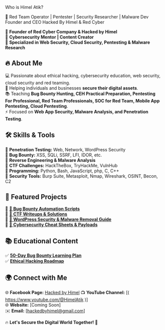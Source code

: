 Who is Himel Atik?

🚀 Red Team Operator | Pentester | Security Researcher | Malware Dev Founder and CEO Hacked By Himel & Red Cyber

🚀 **Founder of Red Cyber Company & Hacked by Himel**  
🔹 **Cybersecurity Mentor | Content Creator**  
🔹 **Specialized in Web Security, Cloud Security, Pentesting & Malware Research**  


## 🔥 About Me  
💻 Passionate about ethical hacking, cybersecurity education, web security, cloud security and red teaming.  
🎯 Helping individuals and businesses **secure their digital assets**.  
📚 Teaching **Bug Bounty Hunting, CEH Practical Preparation, Pentesting For Professional, Red Team Professionals, SOC for Red Team, Mobile App Pentesting, Cloud Pentesting**.  
⚡ Focused on **Web App Security, Malware Analysis, and Penetration Testing**.  


## 🛠️ Skills & Tools  
🔹 **Penetration Testing:** Web, Network, WordPress Security  
🔹 **Bug Bounty:** XSS, SQLi, SSRF, LFI, IDOR, etc.  
🔹 **Reverse Engineering & Malware Analysis**  
🔹 **CTF Challenges:** HackTheBox, TryHackMe, VulnHub  
🔹 **Programming:** Python, Bash, JavaScript, php, C, C++  
🔹 **Security Tools:** Burp Suite, Metasploit, Nmap, Wireshark, OSINT, Becon, C2  


## 🚀 Featured Projects  
📌 [🔗 **Bug Bounty Automation Scripts**](#)  
📌 [🔗 **CTF Writeups & Solutions**](#)  
📌 [🔗 **WordPress Security & Malware Removal Guide**](#)  
📌 [🔗 **Cybersecurity Cheat Sheets & Payloads**](#)  


## 📚 Educational Content  
✅ **[50-Day Bug Bounty Learning Plan](#)**  
✅ **[Ethical Hacking Roadmap](#)**  


## 🌍 Connect with Me  
🌐 **Facebook Page:** [Hacked by Himel](https://www.facebook.com/profile.php/?id=61564823670330) 
📺 **YouTube Channel:** [( https://www.youtube.com/@HimelAtik )]  
🌐 **Website:** [Coming Soon]  
✉️ **Email:** [hackedbyhimel@gmail.com]  

🔥 **Let's Secure the Digital World Together! 🚀**  

